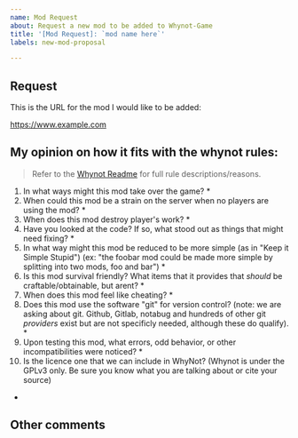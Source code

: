 ```yaml
---
name: Mod Request
about: Request a new mod to be added to Whynot-Game
title: '[Mod Request]: `mod name here`'
labels: new-mod-proposal

---
```

## Request

This is the URL for the mod I would like to be added:

https://www.example.com

## My opinion on how it fits with the whynot rules:

> Refer to the [Whynot Readme](https://github.com/minetest-whynot/whynot-game#readme) for full rule descriptions/reasons.

1. In what ways might this mod take over the game?
   * 
2. When could this mod be a strain on the server when no players are using the mod?
   * 
3. When does this mod destroy player's work?
   * 
4. Have you looked at the code? If so, what stood out as things that might need fixing?
   * 
5. In what way might this mod be reduced to be more simple (as in "Keep it Simple Stupid") (ex: "the foobar mod could be made more simple by splitting into two mods, foo and bar")
   * 
6. Is this mod survival friendly? What items that it provides that _should_ be craftable/obtainable, but arent?
   * 
7. When does this mod feel like cheating?
   * 
8. Does this mod use the software "git" for version control? (note: we are asking about git. Github, Gitlab, notabug and hundreds of other git _providers_ exist but are not specificly needed, although these do qualify).
   * 
9. Upon testing this mod, what errors, odd behavior, or other incompatibilities were noticed?
   * 
10. Is the licence one that we can include in WhyNot? (Whynot is under the GPLv3 only. Be sure you know what you are talking about or cite your source)
   * 

## Other comments

